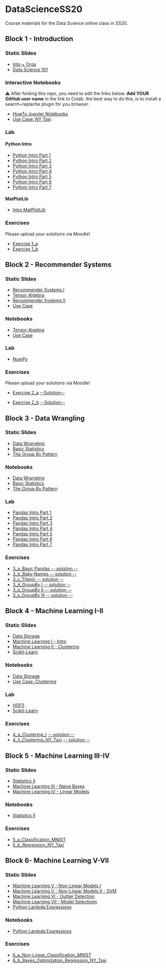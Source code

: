 # DataScienceSS20
Course materials for the Data Science online class in SS20.

## Block 1 - Introduction
### Static Slides
* [Into + Orga](Slides/01_a_Intro_and_Orga.pdf)
* [Data Science 101](Slides/01_b_Data_Science_101.pdf)

### Interactive Notebooks
:warning: After forking this repo, you need to edit the links below. **Add YOUR GitHub user name** in the link to Colab. the  best way to do this, is to install a search+replache plugin for you browser.

* [HowTo Jupyter Notebooks](https://colab.research.google.com/github/FabioCoder/DataScienceSS20/blob/master/Notebooks/01_a_Jupyter-Intro.ipynb)
* [Use Case: NY Taxi](https://colab.research.google.com/github/FabioCoder/DataScienceSS20/blob/master/Notebooks/01_b_UseCase_NY_Taxi.ipynb)

### Lab
#### Python Intro
* [Python Intro Part 1](https://colab.research.google.com/github/FabioCoder/DataScienceSS20/blob/master/Notebooks/01_c_Python-Intro/01_variables.ipynb)
* [Python Intro Part 2](https://colab.research.google.com/github/FabioCoder/DataScienceSS20/blob/master/Notebooks/01_c_Python-Intro/02_strings.ipynb)
* [Python Intro Part 3](https://colab.research.google.com/github/FabioCoder/DataScienceSS20/blob/master/Notebooks/01_c_Python-Intro/03_data_structures.ipynb)
* [Python Intro Part 4](https://colab.research.google.com/github/FabioCoder/DataScienceSS20/blob/master/Notebooks/01_c_Python-Intro/04_control_flow.ipynb)
* [Python Intro Part 5](https://colab.research.google.com/github/FabioCoder/DataScienceSS20/blob/master/Notebooks/01_c_Python-Intro/05_functions.ipynb)
* [Python Intro Part 6](https://colab.research.google.com/github/FabioCoder/DataScienceSS20/blob/master/Notebooks/01_c_Python-Intro/06_classes.ipynb)
* [Python Intro Part 7](https://colab.research.google.com/github/FabioCoder/DataScienceSS20/blob/master/Notebooks/01_c_Python-Intro/07_modules.ipynb)
#### MatPlotLib
* [Intro MatPlotLib](https://colab.research.google.com/github/FabioCoder/DataScienceSS20/blob/master/Notebooks/01_d_MatplotLib-Intro/Matplotlib-Intro.ipynb)

### Exercises
Please upload your solutions via Moodle!
* [Exercise 1_a](https://colab.research.google.com/github/FabioCoder/DataScienceSS20/blob/master/Exercises/1_a_Python.ipynb)
* [Exercise 1_b](https://colab.research.google.com/github/FabioCoder/DataScienceSS20/blob/master/Exercises/1_b_MatplotLib.ipynb)

## Block 2 - Recommender Systems

### Static Slides
* [Recommender Systems I](Slides/02_a_Recommender_Systems_I.pdf)
* [Tensor Algebra](Slides/02_b_Tensor_Algebra.pdf )
* [Recommender Systems II](Slides/02_c_Recommender_Systems_II.pdf)
* [Use Case](Slides/02_d_Use_Case_Recommender_System.pdf)

### Notebooks
* [Tensor Algebra](https://colab.research.google.com/github/FabioCoder/DataScienceSS20/blob/master/Notebooks/02_b_Tensor_Algebra.ipynb)
* [Use Case](https://colab.research.google.com/github/FabioCoder/DataScienceSS20/blob/master/Notebooks/02_c_UseCase_RecommendationSystems.ipynb)

### Lab
* [NumPy](https://colab.research.google.com/github/FabioCoder/DataScienceSS20/blob/master/Notebooks/02_d_Numpy.ipynb)


### Exercises
Please upload your solutions via Moodle!
* [Exercise 2_a](https://colab.research.google.com/github/FabioCoder/DataScienceSS20/blob/master/Exercises/2_a_Numpy.ipynb) [--Solution--](https://colab.research.google.com/github/FabioCoder/DataScienceSS20/blob/master/Exercises/2_a_Solution.ipynb)

* [Exercise 2_b](https://colab.research.google.com/github/FabioCoder/DataScienceSS20/blob/master/Exercises/2_b_Recommender_SVD.ipynb) [--Solution--](https://colab.research.google.com/github/FabioCoder/DataScienceSS20/blob/master/Exercises/2_b-Solution.ipynb)


## Block 3 - Data Wrangling

### Static Slides
* [Data Wrangling](Slides/03_a_Data_Wrangling.pdf)
* [Basic Statistics](Slides/03_b_Basic_Statistics.pdf)
* [The Group By Pattern](Slides/03_c_Group_By.pdf)


### Notebooks
* [Data Wrangling](https://colab.research.google.com/github/FabioCoder/DataScienceSS20/blob/master/Notebooks/3_a_Data_Wrangling.ipynb)
* [Basic Statistics](https://colab.research.google.com/github/FabioCoder/DataScienceSS20/blob/master/Notebooks/3_b_Basic_Statistics.ipynb)
* [The Group By Pattern](https://colab.research.google.com/github/FabioCoder/DataScienceSS20/blob/master/Notebooks/3_c_GroupBy.ipynb)

### Lab
* [Pandas Intro Part 1](https://colab.research.google.com/github/FabioCoder/DataScienceSS20/blob/master/Notebooks/03_c_Pandas-Intro/pandas_01.ipynb)
* [Pandas Intro Part 2](https://colab.research.google.com/github/FabioCoder/DataScienceSS20/blob/master/Notebooks/03_c_Pandas-Intro/pandas_02.ipynb)
* [Pandas Intro Part 3](https://colab.research.google.com/github/FabioCoder/DataScienceSS20/blob/master/Notebooks/03_c_Pandas-Intro/pandas_03.ipynb)
* [Pandas Intro Part 4](https://colab.research.google.com/github/FabioCoder/DataScienceSS20/blob/master/Notebooks/03_c_Pandas-Intro/pandas_04.ipynb)
* [Pandas Intro Part 5](https://colab.research.google.com/github/FabioCoder/DataScienceSS20/blob/master/Notebooks/03_c_Pandas-Intro/pandas_05.ipynb)
* [Pandas Intro Part 6](https://colab.research.google.com/github/FabioCoder/DataScienceSS20/blob/master/Notebooks/03_c_Pandas-Intro/pandas_06.ipynb)
* [Pandas Intro Part 7](https://colab.research.google.com/github/FabioCoder/DataScienceSS20/blob/master/Notebooks/03_c_Pandas-Intro/pandas_07.ipynb)

### Exercises
* [3_a_Basic Pandas](https://colab.research.google.com/github/FabioCoder/DataScienceSS20/blob/master/Exercises/3_a_Basic_Pandas.ipynb)[ -- solution --](https://colab.research.google.com/github/FabioCoder/DataScienceSS20/blob/master/Exercises/3_a_solution.ipynb)
* [3_b_Baby Names](https://colab.research.google.com/github/FabioCoder/DataScienceSS20/blob/master/Exercises/3_b_Baby_Names.ipynb)[ -- solution --](https://colab.research.google.com/github/FabioCoder/DataScienceSS20/blob/master/Exercises/3_b_solution.ipynb)
* [3_c_Titanic](https://colab.research.google.com/github/FabioCoder/DataScienceSS20/blob/master/Exercises/3_c_Titanic.ipynb )[ -- solution --](https://colab.research.google.com/github/FabioCoder/DataScienceSS20/blob/master/Exercises/3_c_solution.ipynb)
* [3_d_GroupBy I](https://colab.research.google.com/github/FabioCoder/DataScienceSS20/blob/master/Exercises/3_d_GroupBy_I.ipynb)[ -- solution -- ](https://colab.research.google.com/github/FabioCoder/DataScienceSS20/blob/master/Exercises/3_d_solution.ipynb)
* [3_e_GroupBy II](https://colab.research.google.com/github/FabioCoder/DataScienceSS20/blob/master/Exercises/3_e_GroupBy_II.ipynb)[ -- solution --](https://colab.research.google.com/github/FabioCoder/DataScienceSS20/blob/master/Exercises/3_e_solution.ipynb)
* [3_e_GroupBy III](https://colab.research.google.com/github/FabioCoder/DataScienceSS20/blob/master/Exercises/3_f_GroupBy_II.ipynb)[ -- solution --](https://colab.research.google.com/github/FabioCoder/DataScienceSS20/blob/master/Exercises/3_f_solution.ipynb)

## Block 4 - Machine Learning I-II

### Static Slides
* [Data Storage](Slides/04_a_Data_Storage.pdf)
* [Machine Learning I - Intro](Slides/04-b_Machine_Learning_I.pdf)
* [Machine Learning II - Clustering](Slides/04_c_Machine_Learning_II.pdf)
* [Scikit-Learn](Slides/04_f_Lab_Scikit-Learn.pdf)


### Notebooks
* [Data Storage](https://colab.research.google.com/github/FabioCoder/DataScienceSS20/blob/master/Notebooks/04_a_Data_Storage.ipynb)
* [Use Case: Clustering](https://colab.research.google.com/github/FabioCoder/DataScienceSS20/blob/master/Notebooks/04_d_UseCase_NY_Taxy_II.ipynb)

### Lab
* [HDF5](https://colab.research.google.com/github/FabioCoder/DataScienceSS20/blob/master/Notebooks/04_e_Lab_HDF5.ipynb)
* [Scikit-Learn](https://colab.research.google.com/github/FabioCoder/DataScienceSS20/blob/master/Notebooks/04_f_Lab_Scikit_Learn.ipynb)


### Exercises
* [4_g_Clustering_I](https://colab.research.google.com/github/FabioCoder/DataScienceSS20/blob/master/Exercises/4_g_Clustering_I.ipynb) [ -- solution --](https://colab.research.google.com/github/FabioCoder/DataScienceSS20/blob/master/Exercises/4_g_Clustering_I_solution.ipynb)
* [4_h_Clustering_NY_Taxi](https://colab.research.google.com/github/FabioCoder/DataScienceSS20/blob/master/Exercises/4_h_Clustering_II_NY_Taxy_II.ipynb) [ -- solution --](https://colab.research.google.com/github/FabioCoder/DataScienceSS20/blob/master/Exercises/4_h_Clustering_II_NY_Taxy_II_solution.ipynb)


## Block 5 - Machine Learning III-IV

### Static Slides
* [Statistics II](Slides/05_a_Statistics_II.pdf)
* [Machine Learning III - Naive Bayes](Slides/05_b_Machine_Learning_III_bayes.pdf)
* [Machine Learning IV - Linear Models](Slides/05_c_Machine_Learning_IV_linear.pdf)


### Notebooks
* [Statistics II](https://colab.research.google.com/github/FabioCoder/DataScienceSS20/blob/master/Notebooks/05_a_Statistics_Part_II.ipynb)

### Exercises
* [5_a_Classification_MNIST](https://colab.research.google.com/github/FabioCoder/DataScienceSS20/blob/master/Exercises/5_a_Classification.ipynb)
* [5_b_Regression_NY_Taxi](https://colab.research.google.com/github/FabioCoder/DataScienceSS20/blob/master/Exercises/5_b_Regression_NY_Taxy.ipynb)


## Block 6- Machine Learning V-VII

### Static Slides
* [Machine Learning V - Non-Linear Models I](Slides/06_a_Machine_Learning_V_nonlinear_models_part_I.pdf)
* [Machine Learning V - Non-Linear Models II - SVM](Slides/06_b_Machine_Learning_V_nonlinear_models_part_II.pdf)
* [Machine Learning VI - Outlier Detection](Slides/06_c_Machine_Learning_VI_outlier_detection.pdf)
* [Machine Learning VII - Model Selectionn](Slides/06_d_Machine_Learning_VII_Model_Selection.pdf)
* [Python Lambda Expressions](Slides/06_e_Python_lambda.pdf)

### Notebooks
* [Python Lambda Expressions](https://colab.research.google.com/github/FabioCoder/DataScienceSS20/blob/master/Notebooks/06_Lambda_Operators.ipynb)

### Exercises
* [6_a_Non-Linear_Classification_MNIST](https://colab.research.google.com/github/FabioCoder/DataScienceSS20/blob/master/Exercises/6_a_Non-Linear_Classification.ipynb)
* [6_b_Bayes_Optimization_Regression_NY_Taxi](https://colab.research.google.com/github/FabioCoder/DataScienceSS20/blob/master/Exercises/6_b_AutoSkLearn_Regression_NY_Taxy.ipynb)
